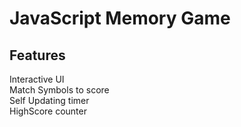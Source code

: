 # JavaScript Memory Game<br/>
## Features <br/>
Interactive UI<br/>
Match Symbols to score<br/>
Self Updating timer<br/>
HighScore counter<br/>
